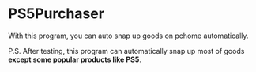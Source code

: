# PS5Purchaser
With this program, you can auto snap up goods on pchome automatically.

P.S. After testing, this program can automatically snap up most of goods **except some popular products like PS5**.
